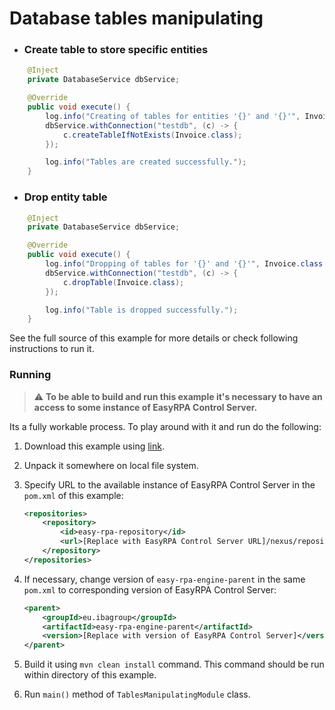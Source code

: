 # Database tables manipulating

* ### Create table to store specific entities

```Java
    @Inject
    private DatabaseService dbService;

    @Override
    public void execute() {
        log.info("Creating of tables for entities '{}' and '{}'", Invoice.class.getName());
        dbService.withConnection("testdb", (c) -> {
            c.createTableIfNotExists(Invoice.class);
        });

        log.info("Tables are created successfully.");
    }
```

* ### Drop entity table

```Java
    @Inject
    private DatabaseService dbService;

    @Override
    public void execute() {
        log.info("Dropping of tables for '{}' and '{}'", Invoice.class.getName());
        dbService.withConnection("testdb", (c) -> {
            c.dropTable(Invoice.class);
        });

        log.info("Table is dropped successfully.");
    }
```

See the full source of this example for more details or check following instructions to run it.

### Running

> :warning: **To be able to build and run this example it's necessary to have an access
>to some instance of EasyRPA Control Server.**

Its a fully workable process. To play around with it and run do the following:
1. Download this example using [link][down_git_link].
2. Unpack it somewhere on local file system.
3. Specify URL to the available instance of EasyRPA Control Server in the `pom.xml` of this example:
    ```xml
    <repositories>
        <repository>
            <id>easy-rpa-repository</id>
            <url>[Replace with EasyRPA Control Server URL]/nexus/repository/easyrpa/</url>
        </repository>
    </repositories>
    ```
4. If necessary, change version of `easy-rpa-engine-parent` in the same `pom.xml` to corresponding version of
   EasyRPA Control Server:
    ```xml
    <parent>
        <groupId>eu.ibagroup</groupId>
        <artifactId>easy-rpa-engine-parent</artifactId>
        <version>[Replace with version of EasyRPA Control Server]</version>
    </parent>
    ```

5. Build it using `mvn clean install` command. This command should be run within directory of this example.
6. Run `main()` method of `TablesManipulatingModule` class.

[down_git_link]: https://downgit.github.io/#/home?url=https://github.com/easyrpa/openframework/tree/main/examples/database/tables-manipulating
